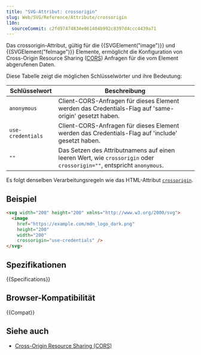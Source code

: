 ```yaml
---
title: "SVG-Attribut: crossorigin"
slug: Web/SVG/Reference/Attribute/crossorigin
l10n:
  sourceCommit: c2fd97474834e061404b992c8397d4ccc4439a71
---
```


Das crossorigin-Attribut, gültig für die {{SVGElement("image")}} und {{SVGElement("feImage")}} Elemente, ermöglicht die Konfiguration von Cross-Origin Resource Sharing ([CORS](/de/docs/Web/HTTP/Guides/CORS)) Anfragen für die vom Element abgerufenen Daten.

Diese Tabelle zeigt die möglichen Schlüsselwörter und ihre Bedeutung:

| Schlüsselwort     | Beschreibung                                                                                                          |
| ----------------- | --------------------------------------------------------------------------------------------------------------------- |
| `anonymous`       | Client-CORS-Anfragen für dieses Element werden das Credentials-Flag auf 'same-origin' gesetzt haben.                  |
| `use-credentials` | Client-CORS-Anfragen für dieses Element werden das Credentials-Flag auf 'include' gesetzt haben.                      |
| `""`              | Das Setzen des Attributnamens auf einen leeren Wert, wie `crossorigin` oder `crossorigin=""`, entspricht `anonymous`. |

Es folgt denselben Verarbeitungsregeln wie das HTML-Attribut [`crossorigin`](/de/docs/Web/HTML/Attributes/crossorigin).

## Beispiel

```html
<svg width="200" height="200" xmlns="http://www.w3.org/2000/svg">
  <image
    href="https://example.com/mdn_logo_dark.png"
    height="200"
    width="200"
    crossorigin="use-credentials" />
</svg>
```

## Spezifikationen

{{Specifications}}

## Browser-Kompatibilität

{{Compat}}

## Siehe auch

- [Cross-Origin Resource Sharing (CORS)](/de/docs/Web/HTTP/Guides/CORS)
